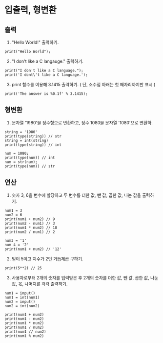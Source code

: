 # 입출력, 형변환

## 출력

1. "Hello World!" 출력하기.

```text
print("Hello World");
```

2. "I don't like a C langauge." 출력하기.

```text
print("I don't like a C language.");
print('I dont\'t like a C language.');
```

3. print 함수를 이용해 3.1415 출력하기. \( 단, 소수점 아래는 첫 째자리까지만 표시 \)

```text
print('The answer is %0.1f' % 3.1415);
```

## 형변환

1. 문자열 '1980'을 정수형으로 변환하고, 정수 1080을 문자열 '1080'으로 변환하.

```text
string = '1980'
print(type(string)) // str
string = int(string)
print(type(string)) // int

num = 1080;
print(type(num)) // int
num = str(num);
print(type(num)) // str
```

## 연산

1. 숫자 3, 6을 변수에 할당하고 두 변수를 더한 값, 뺀 값, 곱한 값, 나눈 값을 출력하기.

```text
num1 = 3
num2 = 6
print(num1 + num2) // 9
print(num2 - num1) // 3
print(num1 * num2) // 18
print(num2 / num1) // 2

num3 = '1'
num 4 = '2'
print(num1 + num2) // '12'
```

2. 밑이 5이고 지수가 2인 거듭제곱 구하기.

```text
print(5**2) // 25
```

3. 사용자로부터 2개의 숫자를 입력받은 후 2개의 숫자를 더한 값, 뺀 값, 곱한 값, 나눈 값, 몫, 나머지를 각각 출력하기.

```text
num1 = input()
num1 = int(num1)
num2 = input()
num2 = int(num2)

print(num1 + num2)
print(num1 - num2)
print(num1 * num2)
print(num1 / num2)
print(num1 // num2)
print(num1 % num2)
```

